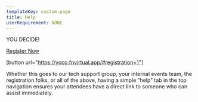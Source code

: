 ```yaml
---
templateKey: custom-page
title: Help
userRequirement: NONE
---
```

YOU DECIDE!

[Register Now](<https://yoco.fnvirtual.app/#registration=1>)

[button url="https://yoco.fnvirtual.app/#registration=1"]


Whether this goes to our tech support group, your internal events team, the registration folks, or all of the above, having a simple “help” tab in the top navigation ensures your attendees have a direct link to someone who can assist immediately.